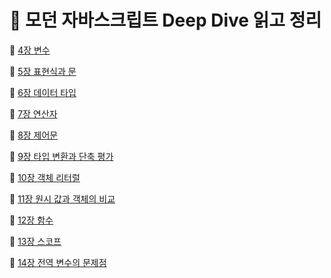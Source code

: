 # 🫧 모던 자바스크립트 Deep Dive 읽고 정리

📔 [4장 변수](https://github.com/jwo0o0/Modern-Javascript-Deep-Dive/blob/db0febd7f1cd6d7a4105aada8b5f159ab54b01c3/4%EC%9E%A5%20%EB%B3%80%EC%88%98.md)

📔 [5장 표현식과 문](https://github.com/jwo0o0/Modern-Javascript-Deep-Dive/blob/db0febd7f1cd6d7a4105aada8b5f159ab54b01c3/5%EC%9E%A5%20%ED%91%9C%ED%98%84%EC%8B%9D%EA%B3%BC%20%EB%AC%B8.md)

📔 [6장 데이터 타입](https://github.com/jwo0o0/Modern-Javascript-Deep-Dive/blob/db0febd7f1cd6d7a4105aada8b5f159ab54b01c3/6%EC%9E%A5%20%EB%8D%B0%EC%9D%B4%ED%84%B0%20%ED%83%80%EC%9E%85.md)

📔 [7장 연산자](https://github.com/jwo0o0/Modern-Javascript-Deep-Dive/blob/db0febd7f1cd6d7a4105aada8b5f159ab54b01c3/7%EC%9E%A5%20%EC%97%B0%EC%82%B0%EC%9E%90.md)

📔 [8장 제어문](https://github.com/jwo0o0/Modern-Javascript-Deep-Dive/blob/db0febd7f1cd6d7a4105aada8b5f159ab54b01c3/8%EC%9E%A5%20%EC%A0%9C%EC%96%B4%EB%AC%B8.md)

📔 [9장 타입 변환과 단축 평가](https://github.com/jwo0o0/Modern-Javascript-Deep-Dive/blob/db0febd7f1cd6d7a4105aada8b5f159ab54b01c3/9%EC%9E%A5%20%ED%83%80%EC%9E%85%20%EB%B3%80%ED%99%98%EA%B3%BC%20%EB%8B%A8%EC%B6%95%20%ED%8F%89%EA%B0%80.md)

📔 [10장 객체 리터럴](https://github.com/jwo0o0/Modern-Javascript-Deep-Dive/blob/db0febd7f1cd6d7a4105aada8b5f159ab54b01c3/10%EC%9E%A5%20%EA%B0%9D%EC%B2%B4%20%EB%A6%AC%ED%84%B0%EB%9F%B4.md)

📔 [11장 원시 값과 객체의 비교](https://github.com/jwo0o0/Modern-Javascript-Deep-Dive/blob/db0febd7f1cd6d7a4105aada8b5f159ab54b01c3/11%EC%9E%A5%20%EC%9B%90%EC%8B%9C%20%EA%B0%92%EA%B3%BC%20%EA%B0%9D%EC%B2%B4%EC%9D%98%20%EB%B9%84%EA%B5%90.md)

📔 [12장 함수](https://github.com/jwo0o0/Modern-Javascript-Deep-Dive/blob/db0febd7f1cd6d7a4105aada8b5f159ab54b01c3/12%EC%9E%A5%20%ED%95%A8%EC%88%98.md)

📔 [13장 스코프](https://github.com/jwo0o0/Modern-Javascript-Deep-Dive/blob/b8e918bde3c49dc1e3f1211d71903246723068bd/13%EC%9E%A5%20%EC%8A%A4%EC%BD%94%ED%94%84.md)

📔 [14장 전역 변수의 문제점](https://github.com/jwo0o0/Modern-Javascript-Deep-Dive/blob/cdcf07b6287089730f6af013399c90db67429d97/14%EC%9E%A5%20%EC%A0%84%EC%97%AD%20%EB%B3%80%EC%88%98%EC%9D%98%20%EB%AC%B8%EC%A0%9C%EC%A0%90.md)
